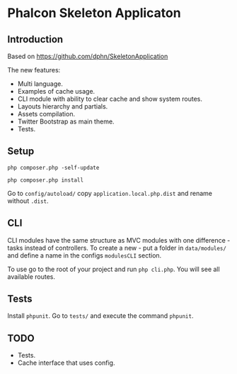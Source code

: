 Phalcon Skeleton Applicaton
============================

Introduction
------------
Based on https://github.com/dphn/SkeletonApplication

The new features:

* Multi language.
* Examples of cache usage.
* CLI module with ability to clear cache and show system routes.
* Layouts hierarchy and partials.
* Assets compilation.
* Twitter Bootstrap as main theme.
* Tests.

Setup
------

`php composer.php -self-update`

`php composer.php install`

Go to `config/autoload/` copy `application.local.php.dist` and rename without `.dist`.

CLI
---

CLI modules have the same structure as MVC modules with one difference - tasks instead of controllers. To create a new -
put a folder in `data/modules/` and define a name in the configs `modulesCLI` section.

To use go to the root of your project and run `php cli.php`. You will see all available routes.

Tests
-----

Install `phpunit`.
Go to `tests/` and execute the command `phpunit`.

TODO
----

* Tests.
* Cache interface that uses config.
